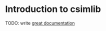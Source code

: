 # Introduction to csimlib

TODO: write [great documentation](http://jacobian.org/writing/what-to-write/)
